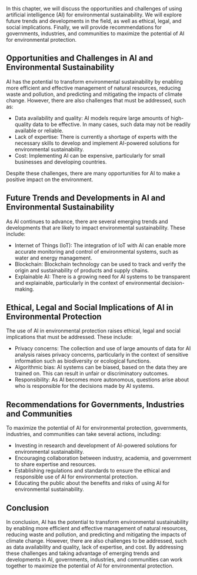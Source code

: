 

In this chapter, we will discuss the opportunities and challenges of using artificial intelligence (AI) for environmental sustainability. We will explore future trends and developments in the field, as well as ethical, legal, and social implications. Finally, we will provide recommendations for governments, industries, and communities to maximize the potential of AI for environmental protection.

Opportunities and Challenges in AI and Environmental Sustainability
-------------------------------------------------------------------

AI has the potential to transform environmental sustainability by enabling more efficient and effective management of natural resources, reducing waste and pollution, and predicting and mitigating the impacts of climate change. However, there are also challenges that must be addressed, such as:

* Data availability and quality: AI models require large amounts of high-quality data to be effective. In many cases, such data may not be readily available or reliable.
* Lack of expertise: There is currently a shortage of experts with the necessary skills to develop and implement AI-powered solutions for environmental sustainability.
* Cost: Implementing AI can be expensive, particularly for small businesses and developing countries.

Despite these challenges, there are many opportunities for AI to make a positive impact on the environment.

Future Trends and Developments in AI and Environmental Sustainability
---------------------------------------------------------------------

As AI continues to advance, there are several emerging trends and developments that are likely to impact environmental sustainability. These include:

* Internet of Things (IoT): The integration of IoT with AI can enable more accurate monitoring and control of environmental systems, such as water and energy management.
* Blockchain: Blockchain technology can be used to track and verify the origin and sustainability of products and supply chains.
* Explainable AI: There is a growing need for AI systems to be transparent and explainable, particularly in the context of environmental decision-making.

Ethical, Legal and Social Implications of AI in Environmental Protection
------------------------------------------------------------------------

The use of AI in environmental protection raises ethical, legal and social implications that must be addressed. These include:

* Privacy concerns: The collection and use of large amounts of data for AI analysis raises privacy concerns, particularly in the context of sensitive information such as biodiversity or ecological functions.
* Algorithmic bias: AI systems can be biased, based on the data they are trained on. This can result in unfair or discriminatory outcomes.
* Responsibility: As AI becomes more autonomous, questions arise about who is responsible for the decisions made by AI systems.

Recommendations for Governments, Industries and Communities
-----------------------------------------------------------

To maximize the potential of AI for environmental protection, governments, industries, and communities can take several actions, including:

* Investing in research and development of AI-powered solutions for environmental sustainability.
* Encouraging collaboration between industry, academia, and government to share expertise and resources.
* Establishing regulations and standards to ensure the ethical and responsible use of AI for environmental protection.
* Educating the public about the benefits and risks of using AI for environmental sustainability.

Conclusion
----------

In conclusion, AI has the potential to transform environmental sustainability by enabling more efficient and effective management of natural resources, reducing waste and pollution, and predicting and mitigating the impacts of climate change. However, there are also challenges to be addressed, such as data availability and quality, lack of expertise, and cost. By addressing these challenges and taking advantage of emerging trends and developments in AI, governments, industries, and communities can work together to maximize the potential of AI for environmental protection.

